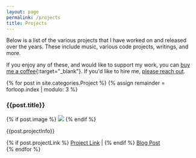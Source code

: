 ```yaml
---
layout: page
permalink: /projects
title: Projects
---
```


Below is a list of the various projects that I have worked on and released over the years. These include music, various code projects, writings, and more.

If you enjoy any of these, and would like to support my work, you can [buy me a coffee](https://ko-fi.com/niclake){:target="_blank"}. If you'd like to hire me, [please reach out](/hello).

<div class="container">
  <div class="row">
    {% for post in site.categories.Project %}
        {% assign remainder = forloop.index | modulo: 3 %}
            <div class="col-lg-4 col-md-6 col-sm-12 d-flex align-items-stretch">
              <div class="card" href="{{ site.baseurl }}{{ post.url }}">
                <div>
                  <h3>{{post.title}}</h3>
                  {% if post.image %}
                    <img src="{{ post.image }}" />
                  {% endif %}
                  <p>{{post.projectInfo}}</p>
                </div>
                <div class="mt-auto">
                  {% if post.projectLink %}
                    <a href="{{ post.projectLink }}">Project Link</a> | 
                  {% endif %}
                  <a href = "{{ post.url }}">Blog Post</a>
                </div>
              </div>
            </div>
    {% endfor %}
  </div>
</div>

